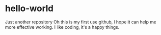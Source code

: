 # hello-world
Just another repository
Oh this is my first use github, I hope it can help me more effective working.
I like coding, it's a happy things.
